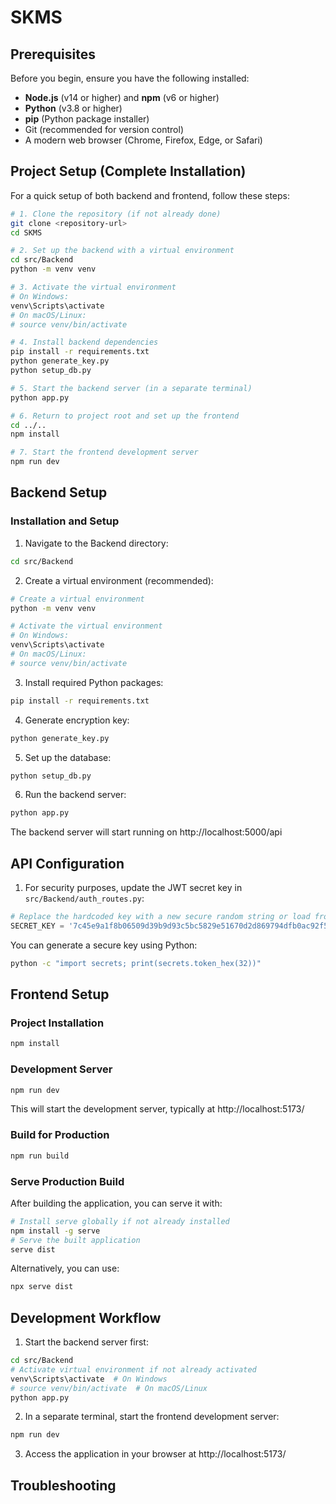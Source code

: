 # SKMS

## Prerequisites

Before you begin, ensure you have the following installed:

- **Node.js** (v14 or higher) and **npm** (v6 or higher)
- **Python** (v3.8 or higher)
- **pip** (Python package installer)
- Git (recommended for version control)
- A modern web browser (Chrome, Firefox, Edge, or Safari)

## Project Setup (Complete Installation)

For a quick setup of both backend and frontend, follow these steps:

```sh
# 1. Clone the repository (if not already done)
git clone <repository-url>
cd SKMS

# 2. Set up the backend with a virtual environment
cd src/Backend
python -m venv venv

# 3. Activate the virtual environment
# On Windows:
venv\Scripts\activate
# On macOS/Linux:
# source venv/bin/activate

# 4. Install backend dependencies
pip install -r requirements.txt
python generate_key.py
python setup_db.py

# 5. Start the backend server (in a separate terminal)
python app.py

# 6. Return to project root and set up the frontend
cd ../..
npm install

# 7. Start the frontend development server
npm run dev
```

## Backend Setup

### Installation and Setup

1. Navigate to the Backend directory:

```sh
cd src/Backend
```

2. Create a virtual environment (recommended):

```sh
# Create a virtual environment
python -m venv venv

# Activate the virtual environment
# On Windows:
venv\Scripts\activate
# On macOS/Linux:
# source venv/bin/activate
```

3. Install required Python packages:

```sh
pip install -r requirements.txt
```

4. Generate encryption key:

```sh
python generate_key.py
```

5. Set up the database:

```sh
python setup_db.py
```

6. Run the backend server:

```sh
python app.py
```

The backend server will start running on http://localhost:5000/api

## API Configuration

1. For security purposes, update the JWT secret key in `src/Backend/auth_routes.py`:

```python
# Replace the hardcoded key with a new secure random string or load from environment variables
SECRET_KEY = '7c45e9a1f8b06509d39b9d93c5bc5829e51670d2d869794dfb0ac92f5bed68a2'  # Change this!
```

You can generate a secure key using Python:

```sh
python -c "import secrets; print(secrets.token_hex(32))"
```

## Frontend Setup

### Project Installation

```sh
npm install
```

### Development Server

```sh
npm run dev
```

This will start the development server, typically at http://localhost:5173/

### Build for Production

```sh
npm run build
```

### Serve Production Build

After building the application, you can serve it with:

```sh
# Install serve globally if not already installed
npm install -g serve
# Serve the built application
serve dist
```

Alternatively, you can use:

```sh
npx serve dist
```

## Development Workflow

1. Start the backend server first:

```sh
cd src/Backend
# Activate virtual environment if not already activated
venv\Scripts\activate  # On Windows
# source venv/bin/activate  # On macOS/Linux
python app.py
```

2. In a separate terminal, start the frontend development server:

```sh
npm run dev
```

3. Access the application in your browser at http://localhost:5173/

## Troubleshooting
